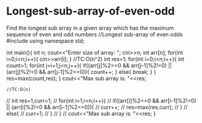 # Longest-sub-array-of-even-odd
Find the longest sub array in a given array which has the maximum sequence of even and odd numbers
//Longest sub-array of even odds
#include<iostream>
using namespace std;

int main(){
	int n;
	cout<<"Enter size of array: ";
	cin>>n;
	int arr[n];
	for(int i=0;i<n;i++){
		cin>>arr[i];
	}
	//TC:O(n^2)
	int res=1;
	for(int i=0;i<n;i++){
		int count=1;
		for(int j=i+1;j<n;j++){
			if((arr[j]%2==0 && arr[j-1]%2!=0) || (arr[j]%2!=0 && arr[j-1]%2==0)){
				count++;
			}
			else{
				break;
			}
		}
		res=max(count,res);
	}
	cout<<"Max sub array is: "<<res;
	
	//TC:O(n)
//	int res=1,curr=1;
//	for(int i=1;i<n;i++){
//		if((arr[i]%2==0 && arr[i-1]%2!=0) || (arr[i]%2!=0 && arr[i-1]%2==0)){
//			curr++;
//			res=max(res,curr);
//		}
//		else{
//			curr=1;
//		}
//	}
//	cout<<"Max sub array is: "<<res;
}
